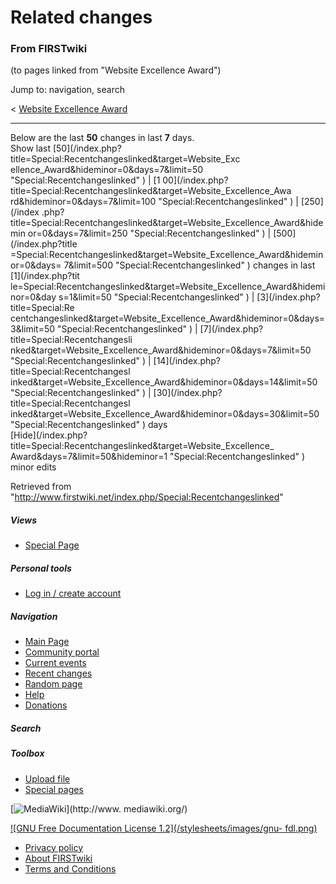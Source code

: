# Related changes

### From FIRSTwiki

(to pages linked from "Website Excellence Award")

Jump to: navigation, search

&lt; [Website Excellence
Award](/index.php?title=Website_Excellence_Award&redirect=no "Website
Excellence Award" )  

* * *

Below are the last **50** changes in last **7** days.  
Show last [50](/index.php?title=Special:Recentchangeslinked&target=Website_Exc
ellence_Award&hideminor=0&days=7&limit=50 "Special:Recentchangeslinked" ) | [1
00](/index.php?title=Special:Recentchangeslinked&target=Website_Excellence_Awa
rd&hideminor=0&days=7&limit=100 "Special:Recentchangeslinked" ) | [250](/index
.php?title=Special:Recentchangeslinked&target=Website_Excellence_Award&hidemin
or=0&days=7&limit=250 "Special:Recentchangeslinked" ) | [500](/index.php?title
=Special:Recentchangeslinked&target=Website_Excellence_Award&hideminor=0&days=
7&limit=500 "Special:Recentchangeslinked" ) changes in last [1](/index.php?tit
le=Special:Recentchangeslinked&target=Website_Excellence_Award&hideminor=0&day
s=1&limit=50 "Special:Recentchangeslinked" ) | [3](/index.php?title=Special:Re
centchangeslinked&target=Website_Excellence_Award&hideminor=0&days=3&limit=50
"Special:Recentchangeslinked" ) | [7](/index.php?title=Special:Recentchangesli
nked&target=Website_Excellence_Award&hideminor=0&days=7&limit=50
"Special:Recentchangeslinked" ) | [14](/index.php?title=Special:Recentchangesl
inked&target=Website_Excellence_Award&hideminor=0&days=14&limit=50
"Special:Recentchangeslinked" ) | [30](/index.php?title=Special:Recentchangesl
inked&target=Website_Excellence_Award&hideminor=0&days=30&limit=50
"Special:Recentchangeslinked" ) days  
[Hide](/index.php?title=Special:Recentchangeslinked&target=Website_Excellence_
Award&days=7&limit=50&hideminor=1 "Special:Recentchangeslinked" ) minor edits

Retrieved from
"<http://www.firstwiki.net/index.php/Special:Recentchangeslinked>"

##### Views

  * [Special Page](/index.php/Special:Recentchangeslinked/Website_Excellence_Award)

##### Personal tools

  * [Log in / create account](/index.php?title=Special:Userlogin&returnto=Special:Recentchangeslinked)

[](/index.php/Main_Page "Main Page" )

##### Navigation

  * [Main Page](/index.php/Main_Page)
  * [Community portal](/index.php/FIRSTwiki:Community_portal)
  * [Current events](/index.php/Current_events)
  * [Recent changes](/index.php/Special:Recentchanges)
  * [Random page](/index.php/Special:Random)
  * [Help](/index.php/Help:Contents)
  * [Donations](/index.php/FIRSTwiki:Site_support)

##### Search



##### Toolbox

  * [Upload file](/index.php/Special:Upload)
  * [Special pages](/index.php/Special:Specialpages)

[![MediaWiki](/skins/common/images/poweredby_mediawiki_88x31.png)](http://www.
mediawiki.org/)

[![GNU Free Documentation License 1.2](/stylesheets/images/gnu-
fdl.png)](http://www.gnu.org/copyleft/fdl.html)

  * [Privacy policy](/index.php/FIRSTwiki:Privacy_policy "FIRSTwiki:Privacy policy" )
  * [About FIRSTwiki](/index.php/FIRSTwiki:About "FIRSTwiki:About" )
  * [Terms and Conditions](/index.php/FIRSTwiki:Terms_and_conditions "FIRSTwiki:Terms and conditions" )

